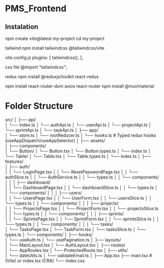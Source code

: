 # PMS_Frontend

## Instalation
npm create vite@latest my-project
cd my-project

tailwind
npm install tailwindcss @tailwindcss/vite

vite.config.js
  plugins: [
    tailwindcss(),
  ],

css file
@import "tailwindcss";

redux
npm install @reduxjs/toolkit react-redux

npm install react-router-dom axios react-router
npm install @mui/material


# Folder Structure

src/
│
├── api/                   
│   └── index.ts
│   └── authApi.ts
│   └── userApi.ts
│   └── projectApi.ts
│   └── sprintApi.ts
│   └── taskApi.ts
│
├── app/                  
│   └── store.ts
│   └── rootReducer.ts
│   └── hooks.ts           # Typed redux hooks (useAppDispatch/useAppSelector)
│
├── assets/               
│
├── components/           
│   └── Button/
│       └── Button.tsx
│       └── Button.types.ts
│       └── index.ts
│   └── Table/
│       └── Table.tsx
│       └── Table.types.ts
│       └── index.ts
│
├── features/             
│   ├── auth/             
│   │   └── LoginPage.tsx
│   │   └── ResetPasswordPage.tsx
│   │   └── authSlice.ts
│   │   └── AuthService.ts
│   │   └── types.ts
│   │   └── components/
│   │
│   ├── dashboard/       
│   │   └── DashboardPage.tsx
│   │   └── dashboardSlice.ts
│   │   └── types.ts
│   │   └── components/
│   │
│   ├── users/           
│   │   └── UsersPage.tsx
│   │   └── UserForm.tsx
│   │   └── usersSlice.ts
│   │   └── types.ts
│   │   └── components/
│   │
│   ├── projects/        
│   │   └── ProjectsPage.tsx
│   │   └── ProjectForm.tsx
│   │   └── projectsSlice.ts
│   │   └── types.ts
│   │   └── components/
│   │
│   ├── sprints/         
│   │   └── SprintsPage.tsx
│   │   └── SprintForm.tsx
│   │   └── sprintsSlice.ts
│   │   └── types.ts
│   │   └── components/
│   │
│   └── tasks/           
│       └── TasksPage.tsx
│       └── TaskForm.tsx
│       └── tasksSlice.ts
│       └── types.ts
│       └── components/
│
├── hooks/               
│   └── useAuth.ts
│   └── usePagination.ts
│
├── layouts/             
│   └── MainLayout.tsx
│   └── AuthLayout.tsx
│
├── routes/              
│   └── AppRoutes.tsx
│   └── ProtectedRoute.tsx
│
├── utils/               
│   └── dateUtils.ts
│   └── validateEmail.ts
│
├── App.tsx
├── main.tsx             # (Vite) or index.tsx (CRA)
└── index.css